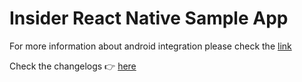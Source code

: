 # Insider React Native Sample App
For more information about android integration please check the [link](https://academy.useinsider.com/docs/react-native-integration)

Check the changelogs 👉 [here](https://academy.useinsider.com/docs/react-native-sdk-changelog)
